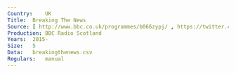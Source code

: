 ```yaml
---
Country:	UK
Title:	Breaking The News
Source:	[ http://www.bbc.co.uk/programmes/b066zypj/ , https://twitter.com/bbcbreakthenews ]
Production:	BBC Radio Scotland
Years:	2015-
Size:	5
Data:	breakingthenews.csv
Regulars:	manual
---
```



